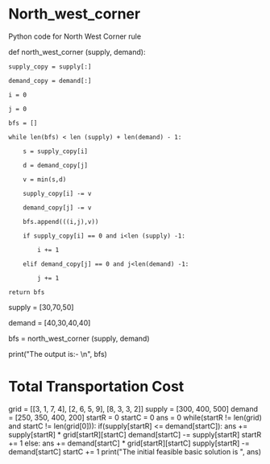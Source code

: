 # North_west_corner

Python code for North West Corner rule

def north_west_corner (supply, demand):

    supply_copy = supply[:]
    
    demand_copy = demand[:]
    
    i = 0
    
    j = 0
    
    bfs = []
    
    while len(bfs) < len (supply) + len(demand) - 1:
    
        s = supply_copy[i]
        
        d = demand_copy[j]
        
        v = min(s,d)
        
        supply_copy[i] -= v
        
        demand_copy[j] -= v
        
        bfs.append(((i,j),v))
        
        if supply_copy[i] == 0 and i<len (supply) -1:
        
            i += 1
            
        elif demand_copy[j] == 0 and j<len(demand) -1:
        
            j += 1
            
    return bfs
    
supply = [30,70,50]

demand = [40,30,40,40]

bfs = north_west_corner (supply, demand)

print("The output is:- \n", bfs)


# Total Transportation Cost

grid = [[3, 1, 7, 4], [2, 6, 5, 9], [8, 3, 3, 2]]
supply = [300, 400, 500]
demand = [250, 350, 400, 200]
startR = 0
startC = 0
ans = 0
while(startR != len(grid) and startC != len(grid[0])):
	if(supply[startR] <= demand[startC]):
		ans += supply[startR] * grid[startR][startC]
		demand[startC] -= supply[startR]
		startR += 1
	else:
		ans += demand[startC] * grid[startR][startC]
		supply[startR] -= demand[startC]
		startC += 1
print("The initial feasible basic solution is ", ans)
